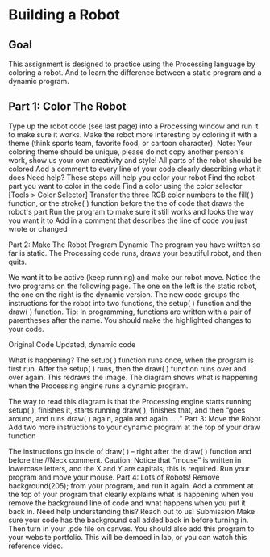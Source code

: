 # Building a Robot
## Goal 
This assignment is designed to practice using the Processing language by coloring a robot. And to learn the difference between a static program and a dynamic program. 
## Part 1: Color The Robot
Type up the robot code (see last page) into a Processing window and run it to make sure it works. 
Make the robot more interesting by coloring it with a theme (think sports team, favorite food, or cartoon character).
Note: Your coloring theme should be unique, please do not copy another person's work, show us your own creativity and style!
All parts of the robot should be colored
Add a comment to every line of your code clearly describing what it does
Need help?
These steps will help you color your robot
Find the robot part you want to color in the code
Find a color using the color selector [Tools > Color Selector]
Transfer the three RGB color numbers to the fill( ) function, or the stroke( ) function before the the of code that draws the robot's part
Run the program to make sure it still works and looks the way you want it to
Add in a comment that describes the line of code you just wrote or changed

Part 2: Make The Robot Program Dynamic
The program you have written so far is static. The Processing code runs, draws your beautiful robot, and then quits. 

We want it to be active (keep running) and make our robot move. Notice the two programs on the following page. The one on the left is the static robot, the one on the right is the dynamic version. The new code groups the instructions for the robot into two functions, the setup( ) function and the draw( ) function. Tip: In programming, functions are written with a pair of parentheses after the name. You should make the highlighted changes to your code. 




Original Code
Updated, dynamic code


What is happening?
The setup( ) function runs once, when the program is first run. After the setup( ) runs, then the draw( ) function runs over and over again. This redraws the image. The diagram shows what is happening when the Processing engine runs a dynamic program.


The way to read this diagram is that the Processing engine starts running setup( ), finishes it, starts running draw( ), finishes that, and then “goes around, and runs draw( ) again, again and again … .”
Part 3: Move the Robot
Add two more instructions to your dynamic program at the top of your draw function



The instructions go inside of draw( ) – right after the draw( ) function and before the //Neck comment. Caution: Notice that “mouse” is written in lowercase letters, and the X and Y are capitals; this is required. Run your program and move your mouse.
Part 4: Lots of Robots!
Remove background(205); from your program, and run it again. Add a comment at the top of your program that clearly explains what is happening when you remove the background line of code and what happens when you put it back in. Need help understanding this? Reach out to us!
Submission
Make sure your code has the background call added back in before turning in. Then turn in your .pde file on canvas. You should also add this program to your website portfolio. This will be demoed in lab, or you can watch this reference video.

